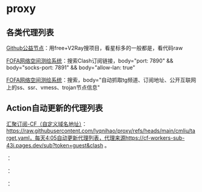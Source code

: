 # proxy
## 各类代理列表

[Github公益节点](https://github.com/search?q=saved%3Av2rayfree+&type=repositories&saved_searches=%5B%7B%22name%22%3A%22v2rayfree%22%2C%22query%22%3A%22v2ray+free%22%7D%5D&expanded_query=v2ray+free+&s=updated&o=desc)：用free+V2Ray搜项目，看星标多的一般都是，看代码raw

[FOFA网络空间测绘系统](https://fofa.info/result?qbase64=Ym9keT0i6Ieq5Yqo5oqT5Y%20WdGfpopHpgZPjgIHorqLpmIXlnLDlnYDjgIHlhazlvIDkupLogZTnvZHkuIrnmoRzc%20OAgXNzcuOAgXZtZXNz44CBdHJvamFu6IqC54K55L%20h5oGvIg%3D%3D)：搜索Clash订阅链接，body="port: 7890" && body="socks-port: 7891" && body="allow-lan: true"

[FOFA网络空间测绘系统](https://fofa.info/result?qbase64=Ym9keT0i6Ieq5Yqo5oqT5Y%20WdGfpopHpgZPjgIHorqLpmIXlnLDlnYDjgIHlhazlvIDkupLogZTnvZHkuIrnmoRzc%20OAgXNzcuOAgXZtZXNz44CBdHJvamFu6IqC54K55L%20h5oGvIg%3D%3D)：搜索，body="自动抓取tg频道、订阅地址、公开互联网上的ss、ssr、vmess、trojan节点信息"

## Action自动更新的代理列表

[汇聚订阅-CF](https://cf-workers-sub-43i.pages.dev/lyqnihao)[（自定义域名地址）](https://proxymix.lyqnihao.dns-dynamic.net/lyqnihao)：https://raw.githubusercontent.com/lyqnihao/proxy/refs/heads/main/cmliu/target.yaml，每天4:05自动更新代理列表，代理来源https://cf-workers-sub-43i.pages.dev/sub?token=guest&clash 。 

[]()：

[]()：

[]()：


